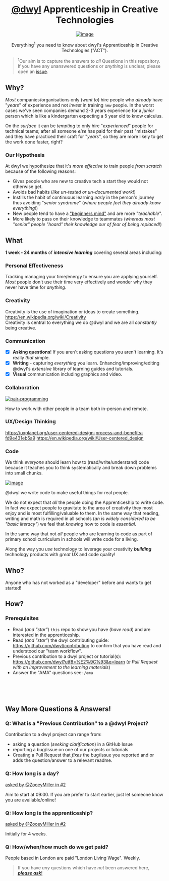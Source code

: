 <div align="center">

# [@dwyl](https://github.com/dwyl) Apprenticeship in Creative Technologies

[![image](https://user-images.githubusercontent.com/194400/71594193-dc231c80-2b2e-11ea-973a-9e5cc0d1049b.png "Photo by Green Chameleon on Unsplash")](https://unsplash.com/@craftedbygc)

Everything<sup>1</sup> you need to know about
dwyl's Apprenticeship in Creative Technologies ("ACT").

</div>

> <sup>1</sup>Our aim is to capture the answers
to _all_ Questions in this repository. <br />
If you have any unanswered questions
or _anything_ is unclear,
please open an [issue](https://github.com/dwyl/apprenticeship/issues).


## Why?

_Most_ companies/organisations only (_want to_) hire
people who _already_ have "_years_" of experience
and not _invest_ in training `new` people.
In the worst cases we've seen
companies demand 2-3 years experience
for a _junior_ person which is like a kindergarten
expecting a 5 year old to know calculus.

On the _surface_ it can be _tempting_ to only
hire "_experienced_" people for technical teams;
after all someone _else_ has paid for their past "mistakes"
and they have practiced their craft for "_years_",
so they are more likely to get the work done faster, right?

>

### Our Hypothesis

At dwyl we hypothesize that it's _more effective_
to train people _from scratch_
because of the following reasons:
+ Gives people who are new to creative tech a start
they would not otherwise get.
+ Avoids bad habits (_like un-tested or un-documented work!_)
+ Instills the habit of continuous learning _early_
in the person's journey thus avoiding "_senior syndrome_"
(_where people feel they already know everything!_)
+ New people tend to have a
["beginners mind"](https://en.wikipedia.org/wiki/Shoshin)
and are more "_teachable_".
+ More likely to pass on their knowledge to teammates
(_whereas most "senior" people "hoard" their
knowledge our of fear of being replaced!_)

<!--
> NOTE: help very much help-wanted re-wording these bullet points!
-->

## What

**1 week - 24 months** of ***intensive learning***
covering several areas including:

### Personal Effectiveness

Tracking managing your time/energy to ensure you are applying yourself.
_Most_ people don't use their time very effectively
and wonder why they never have time for _anything_.


### Creativity

Creativity is the use of imagination or ideas to create something.
https://en.wikipedia.org/wiki/Creativity <br />
Creativity is central to everything we do @dwyl
and we are all _constantly_ being creative.

<!--  I need to move this to a "Blog Post" on creativity
or to: https://github.com/dwyl/learn-creativity

If you _already_ feel that you are creative
and want a chance to develop your ideas and creative skills,
please get in contact!
We need creative people who want to _make_ things!

On the other hand,
if you (_currently_) believe
that people are either _born_
with creativity or they are _not_
and that creativity _cannot_ be learned,
be prepared to have your mind thoroughly changed!

The reason _most_ people think they are "not creative"
is because _most_ schools do not develop the creativity of students. See: "_Do schools kill creativity?_"
https://www.ted.com/talks/sir_ken_robinson_do_schools_kill_creativity

<div align="center">

<img src="https://user-images.githubusercontent.com/194400/71644594-dbbb8a80-2cc2-11ea-886b-0b71cd036717.png"
alt="fair selection all animals climb that tree" />

</div>
<br />

The reality is _everyone_ is _born_
with innate curiosity, creativity and perseverance.
Babies are voraciously curious about the world,
and they learn by _constantly experimenting_.

Starting at the age of 3-7 months,
babies start mouthing objects
to discover the taste and texture.

<div align="center">
  <a href=""
    <img src="https://user-images.githubusercontent.com/194400/71656641-ec581900-2d33-11ea-816b-0b8d4e78c4b7.png"
    alt="fair selection all animals climb that tree" />
  </a>
</div>
<br />

[![baby-mouthing-wood-cube](https://user-images.githubusercontent.com/194400/71656641-ec581900-2d33-11ea-816b-0b8d4e78c4b7.png "baby mouthing wooden cube - Photo by Colin Maynard")](https://unsplash.com/photos/CEEhmAGpYzE)

[![baby-sand-in-mouth-beach](https://user-images.githubusercontent.com/194400/71656392-ea418a80-2d32-11ea-87b5-fe3489460b6f.jpg "Baby eating sand on beach")](https://flickr.com/photos/gizmo333/36917873754)

This oral exploration
is a key developmental stage
that _all_ infants go through.
Babies aren't born _knowing_
that sand doesn't taste very good.
They _discover_ it by experimenting!


At some point the curiosity/creativity
is reprimanded out of them
because they are being "too messy"
or simply they are not given enough encouragement


@dwyl we aim to give everyone an opportunity
to re-discover their inner child-like curiosity and creativity.
If you are still thinking you aren't creative -
because your creative spark
was beaten out of you by a school system
that rewards conformity
and "attainment" on standardised tests -
we _invite_ you let go of the boring past
and embrace creative future!

We recommend _everyone_ watch the following TED Talks on creativity:

+ Your Elusive Creative Genius:
https://www.ted.com/talks/elizabeth_gilbert_your_elusive_creative_genius
+ A powerful way to unleash your natural creativity:
https://www.ted.com/talks/tim_harford_a_powerful_way_to_unleash_your_natural_creativity
+ How to build your creative confidence:
https://www.ted.com/talks/david_kelley_how_to_build_your_creative_confidence
+ How frustration can make us more creative:
https://www.ted.com/talks/tim_harford_how_frustration_can_make_us_more_creative
+ Inside the mind of a master procrastinator:
https://www.ted.com/talks/tim_urban_inside_the_mind_of_a_master_procrastinator
+ Success, failure and the drive to keep creating:
https://www.ted.com/talks/elizabeth_gilbert_success_failure_and_the_drive_to_keep_creating
+ Where does creativity hide?
https://www.ted.com/talks/amy_tan_where_does_creativity_hide
+ The surprising habits of original thinkers:
https://www.ted.com/talks/adam_grant_the_surprising_habits_of_original_thinkers
+ Want to be more creative? Go for a walk
https://www.ted.com/talks/marily_oppezzo_want_to_be_more_creative_go_for_a_walk
+ Creativity playlist:
https://www.ted.com/playlists/170/kickstart_your_creativity


There are **_many_ books**
that can help **_anyone_ develop** their **creativity**.
Here is a _short_ list:

+ Creativity, Inc. Overcoming the Unseen Forces
That Stand in the Way of True Inspiration:
https://www.amazon.com/Creativity-Inc-Inspiration/dp/0812993012
+ Finding Your Element: How to Discover Your Talents
https://www.amazon.com/Finding-your-element/dp/0241952026
+ Creativity (by Mihaly Csikszentmihalyi):
https://www.amazon.com/Creativity/dp/B000TG1X9C
+ Zig Zag: The Path to Greater Creativity:
https://www.amazon.com/Zig-Zag-Greater-Creativity/dp/B00BG62E9C
+ Making Ideas Happen:
https://www.amazon.com/Making-Ideas-Happen-Overcoming-Obstacles/dp/1591844118
+ Wired to Create:
https://www.amazon.com/Wired-Create-Mysteries-Creative/dp/0399174109/
+ The Myths of Creativity:
https://www.amazon.com/Myths-Creativity-Innovative-Companies/dp/1118611144
+ The Creative Curve:
https://www.amazon.com/Creative-Curve-Idea/dp/0753548739
+ Innovators Mindset:
https://www.amazon.com/Innovators-Mindset-Creativity/dp/0986155497
+ Designing Your Life:
https://www.amazon.com/Designing-Your-Life/dp/1101875321
+ The Accidental Creative: How to Be Brilliant
https://www.amazon.com/Accidental-Creative-Brilliant/dp/1591846242
+ The Art of Work: A Proven Path to Discovering What You Were Meant to Do
https://www.amazon.com/Art-Work-Proven-Discovering-Meant/dp/0718022076

We have all of these books in the @dwyl library.
Reading them and _applying_ the lessons
will rapidly help you develop your creativity.


<!--
TODO: move all books on creativity to https://github.com/dwyl/library
-->


### Communication

+ [x] **Asking questions**!
If you aren't asking questions you aren't learning. It's really _that_ simple.
+ [x] **Writing** - capturing _everything_ you learn.
Enhancing/improving/editing @dwyl's _extensive_ library
of learning guides and tutorials.
+ [x] **Visual** communication including graphics and video.

### Collaboration

[![pair-programming](https://user-images.githubusercontent.com/194400/71603902-fc66d180-2b56-11ea-8bac-8486990e9ef3.png "Photo by NESA")](https://unsplash.com/photos/IgUR1iX0mqM)

How to work with other people in a team both in-person and remote.


### UX/Design Thinking

https://uxplanet.org/user-centered-design-process-and-benefits-fd9e431eb5a9
https://en.wikipedia.org/wiki/User-centered_design


### Code

We think _everyone_ should learn how to (read/write/understand) code
because it teaches you to think systematically
and break down problems into small chunks.

[![image](https://user-images.githubusercontent.com/194400/71601935-a6416080-2b4d-11ea-9ad9-70bd5ada490e.png "Photo by Kevin Ku")](https://unsplash.com/photos/w7ZyuGYNpRQ)

@dwyl we write code to make useful things for real people. <br />
<!-- We don't write code for hedge funds and high frequency traders
to [help rich people get richer](https://youtu.be/_HDFegpX5gI). -->
We do not expect that _all_ the people
doing the Apprenticeship to write code.
In fact we expect people to gravitate
to the area of creativity they most enjoy
and is most fulfilling/valuable to them.
In the same way that reading, writing and math
is required in all schools
(_an is widely considered to be "basic literacy"_)
we feel that _knowing_ how to code is _essential_.

In the same way that not _all_ people
who are learning to code
as part of primary school curriculum
in schools will write code for a living.

Along the way you
_use_ technology to leverage your creativity
***building*** technology products
with _great_ UX and code quality!



## Who?

Anyone who has not worked as a "developer" before and wants to get started!

## How?

### Prerequisites

+ Read (_and "star"_) `this` repo to show you have (_have read_)
and are interested in the apprenticeship.
+  Read (_and "star"_) the dwyl contributing guide:
https://github.com/dwyl/contributing
to confirm that you have read and understood our "team workflow".
+ Previous contribution to a dwyl project
or tutorial(s): https://github.com/dwyl?utf8=%E2%9C%93&q=learn
(_a Pull Request with an improvement to the learning materials_)
+ Answer the "AMA" questions see: `/ama`

<br /><br /><br />

## Way More Questions & Answers!

### Q: What is a "Previous Contribution" to a @dwyl Project?

Contribution to a dwyl project can range from:
+ asking a question (_seeking clarification_) in a GitHub Issue
+ reporting a bug/issue on one of our projects or tutorials
+ Creating a Pull Request that _fixes_ the bug/issue you reported
and or adds the question/answer to a relevant readme.

### Q: How long is a day?
[asked by @ZooeyMiller in #2](https://github.com/dwyl/apprenticeship/issues/2)

Aim to start at 09:00. If you are prefer to start earlier,
just let someone know you are available/online!

### Q: How long is the apprenticeship?
[asked by @ZooeyMiller in #2](https://github.com/dwyl/apprenticeship/issues/2)

Initially for 4 weeks.

### Q: How/when/how much do we get paid?

People based in London are paid "London Living Wage".
Weekly.

> If you have _any_ questions which have _not_
been answered here, [***please ask***!](https://github.com/dwyl/apprenticeship/issues)
